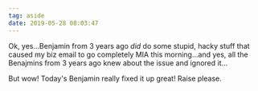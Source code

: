```yaml
---
tag: aside
date: 2019-05-28 08:03:47
---
```

Ok, yes...Benjamin from 3 years ago *did* do some stupid, hacky stuff that caused my biz email to go completely MIA this morning…and yes, all the Benajmins from 3 years ago knew about the issue and ignored it...

But wow! Today's Benjamin really fixed it up great! Raise please. 